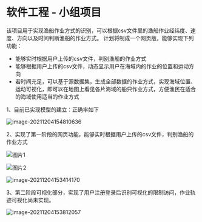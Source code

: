 # 软件工程 - 小组项目
该项目用于实现渔船作业方式的识别，可以根据csv文件里的渔船作业经纬度、速度、方向以及时间判断渔船的作业方式。
计划将制成一个网页版，能够实现下列功能：
- 能够实时根据用户上传的csv文件，判别渔船的作业方式
- 能够根据用户上传的csv文件，动态显示用户在海域内的作业的位置和运动方向
- 若时间充足，可以基于源数据集，生成全部数据的作业方式，实现海域位置、运动可视化，即可以在地图上看见各片海域的船只作业方式，方便渔民在适合的海域使用适当的作业方式

1、目前已实现模型的建立：正确率如下

![image-20211204154810636](https://gitee.com/wuzhengqian/my-copy-picture/raw/master/img/202112041548696.png)

2、实现了第一阶段的网页功能，能够实时根据用户上传的csv文件，判别渔船的作业方式

![图片1](https://gitee.com/wuzhengqian/my-copy-picture/raw/master/img/202112041549175.jpeg)

![图片2](https://gitee.com/wuzhengqian/my-copy-picture/raw/master/img/202112041549089.jpeg)

![image-20211204153414170](https://gitee.com/wuzhengqian/my-copy-picture/raw/master/img/202112041549262.png)



3、第二阶段可视化部分，实现了用户注册登录后识别可视化的限制访问，作业轨迹可视化尚未实现。

![image-20211204153812057](https://gitee.com/wuzhengqian/my-copy-picture/raw/master/img/202112041549202.png)
